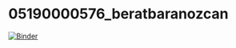 # 05190000576_beratbaranozcan

[![Binder](https://mybinder.org/badge_logo.svg)](https://mybinder.org/v2/gh/cptozcan/05190000576_beratbaranozcan/main?labpath=05190000576_berat_baran_ozcan.ipynb) 
